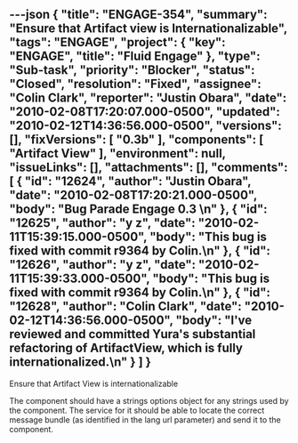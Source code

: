 ---json
{
  "title": "ENGAGE-354",
  "summary": "Ensure that Artifact view is Internationalizable",
  "tags": "ENGAGE",
  "project": {
    "key": "ENGAGE",
    "title": "Fluid Engage"
  },
  "type": "Sub-task",
  "priority": "Blocker",
  "status": "Closed",
  "resolution": "Fixed",
  "assignee": "Colin Clark",
  "reporter": "Justin Obara",
  "date": "2010-02-08T17:20:07.000-0500",
  "updated": "2010-02-12T14:36:56.000-0500",
  "versions": [],
  "fixVersions": [
    "0.3b"
  ],
  "components": [
    "Artifact View"
  ],
  "environment": null,
  "issueLinks": [],
  "attachments": [],
  "comments": [
    {
      "id": "12624",
      "author": "Justin Obara",
      "date": "2010-02-08T17:20:21.000-0500",
      "body": "Bug Parade Engage 0.3&#x20;\n"
    },
    {
      "id": "12625",
      "author": "y z",
      "date": "2010-02-11T15:39:15.000-0500",
      "body": "This bug is fixed with commit r9364 by Colin.\n"
    },
    {
      "id": "12626",
      "author": "y z",
      "date": "2010-02-11T15:39:33.000-0500",
      "body": "This bug is fixed with commit r9364 by Colin.\n"
    },
    {
      "id": "12628",
      "author": "Colin Clark",
      "date": "2010-02-12T14:36:56.000-0500",
      "body": "I've reviewed and committed Yura's substantial refactoring of ArtifactView, which is fully internationalized.\n"
    }
  ]
}
---
Ensure that Artifact View is internationalizable

The component should have a strings options object for any strings used by the component. The service for it should be able to locate the correct message bundle (as identified in the lang url parameter) and send it to the component.

        
